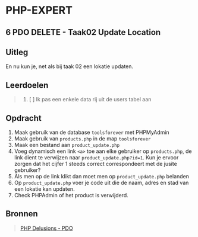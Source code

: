 # PHP-EXPERT

## 6 PDO DELETE - Taak02 Update Location

## Uitleg

En nu kun je, net als bij taak 02 een lokatie updaten.

## Leerdoelen

> 1. [ ] Ik pas een enkele data rij uit de users tabel aan

## Opdracht

1. Maak gebruik van de database `toolsforever` met PHPMyAdmin
2. Maak gebruik van `products.php` in de map `toolsforever`
3. Maak een bestand aan `product_update.php`
4. Voeg dynamisch een link `<a>` toe aan elke gebruiker op `products.php`, de link dient te verwijzen naar `product_update.php?id=1`. Kun je ervoor zorgen dat het cijfer 1 steeds correct correspondeert met de jusite gebruiker?
5. Als men op de link klikt dan moet men op `product_update.php` belanden
6. Op `product_update.php` voer je code uit die de naam, adres en stad van een lokatie kan updaten.
7. Check PHPAdmin of het product is verwijderd.

## Bronnen

> [PHP Delusions - PDO](https://phpdelusions.net/pdo)  
